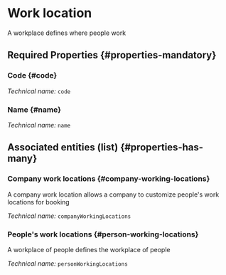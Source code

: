 # Work location
<!--- THIS FILE IS GENERATED PLEASE DO NOT EDIT IT DIRECTLY --->

A workplace defines where people work

<OH code="workingLocation"/>




## Required Properties {#properties-mandatory}
    
### Code {#code}



*Technical name:* ```code```
<PH code="workingLocation:code"/>

### Name {#name}



*Technical name:* ```name```
<PH code="workingLocation:name"/>

    





## Associated entities (list) {#properties-has-many}

### Company work locations {#company-working-locations}

A company work location allows a company to customize people's work locations for booking

*Technical name:* ```companyWorkingLocations```
<PH code="workingLocation:companyWorkingLocations"/>

### People's work locations {#person-working-locations}

A workplace of people defines the workplace of people

*Technical name:* ```personWorkingLocations```
<PH code="workingLocation:personWorkingLocations"/>




